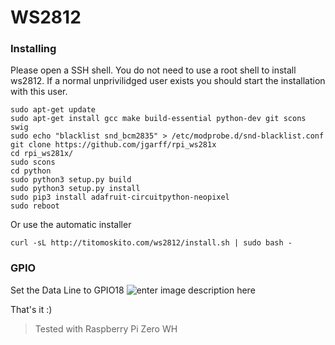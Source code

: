 

# WS2812

### Installing
Please open a SSH shell. You do not need to use a root shell to install ws2812. If a normal unprivilidged user exists you should start the installation with this user. 

    sudo apt-get update
    sudo apt-get install gcc make build-essential python-dev git scons swig
    sudo echo "blacklist snd_bcm2835" > /etc/modprobe.d/snd-blacklist.conf
    git clone https://github.com/jgarff/rpi_ws281x
    cd rpi_ws281x/
    sudo scons
    cd python
    sudo python3 setup.py build
    sudo python3 setup.py install
    sudo pip3 install adafruit-circuitpython-neopixel
    sudo reboot
  
Or use the automatic installer

    curl -sL http://titomoskito.com/ws2812/install.sh | sudo bash -
    
### GPIO
Set the Data Line to GPIO18
![enter image description here](http://titomoskito.com/ws2812/gpio.png)

That's it :)

> Tested with Raspberry Pi Zero WH
